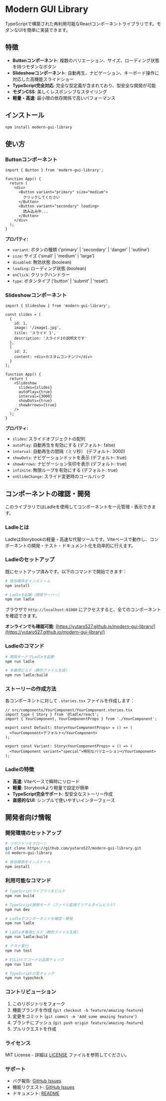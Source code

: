 # Modern GUI Library

TypeScriptで構築された再利用可能なReactコンポーネントライブラリです。モダンなUIを簡単に実装できます。

## 特徴

- **Buttonコンポーネント**: 複数のバリエーション、サイズ、ローディング状態を持つモダンなボタン
- **Slideshowコンポーネント**: 自動再生、ナビゲーション、キーボード操作に対応した高機能スライドショー
- **TypeScript完全対応**: 完全な型定義が含まれており、型安全な開発が可能
- **モダンCSS**: 美しくレスポンシブなスタイリング
- **軽量・高速**: 最小限の依存関係で高いパフォーマンス

## インストール

```bash
npm install modern-gui-library
```

## 使い方

### Buttonコンポーネント

```tsx
import { Button } from 'modern-gui-library';

function App() {
  return (
    <div>
      <Button variant="primary" size="medium">
        クリックしてください
      </Button>
      <Button variant="secondary" loading>
        読み込み中...
      </Button>
    </div>
  );
}
```

**プロパティ:**
- `variant`: ボタンの種類 ('primary' | 'secondary' | 'danger' | 'outline')
- `size`: サイズ ('small' | 'medium' | 'large')
- `disabled`: 無効状態 (boolean)
- `loading`: ローディング状態 (boolean)
- `onClick`: クリックハンドラー
- `type`: ボタンタイプ ('button' | 'submit' | 'reset')

### Slideshowコンポーネント

```tsx
import { Slideshow } from 'modern-gui-library';

const slides = [
  {
    id: 1,
    image: '/image1.jpg',
    title: 'スライド 1',
    description: 'スライド1の説明文です'
  },
  {
    id: 2,
    content: <div>カスタムコンテンツ</div>
  }
];

function App() {
  return (
    <Slideshow
      slides={slides}
      autoPlay={true}
      interval={3000}
      showDots={true}
      showArrows={true}
    />
  );
}
```

**プロパティ:**
- `slides`: スライドオブジェクトの配列
- `autoPlay`: 自動再生を有効にする (デフォルト: false)
- `interval`: 自動再生の間隔（ミリ秒） (デフォルト: 3000)
- `showDots`: ナビゲーションドットを表示 (デフォルト: true)
- `showArrows`: ナビゲーション矢印を表示 (デフォルト: true)
- `infinite`: 無限ループを有効にする (デフォルト: true)
- `onSlideChange`: スライド変更時のコールバック

## コンポーネントの確認・開発

このライブラリではLadleを使用してコンポーネントを一元管理・表示できます。

### Ladleとは

LadleはStorybookの軽量・高速な代替ツールです。Viteベースで動作し、コンポーネントの開発・テスト・ドキュメント化を効率的に行えます。

### Ladleのセットアップ

既にセットアップ済みです。以下のコマンドで開始できます：

```bash
# 依存関係をインストール
npm install

# Ladleを起動（開発サーバー）
npm run ladle
```

ブラウザで `http://localhost:61000` にアクセスすると、全てのコンポーネントを確認できます。

**オンラインでも確認可能**: [https://yutaro527.github.io/modern-gui-library/](https://yutaro527.github.io/modern-gui-library/)

### Ladleのコマンド

```bash
# 開発モードでLadleを起動
npm run ladle

# 本番用ビルド（静的ファイル生成）
npm run ladle:build
```

### ストーリーの作成方法

各コンポーネントに対して `.stories.tsx` ファイルを作成します：

```tsx
// src/components/YourComponent/YourComponent.stories.tsx
import type { Story } from '@ladle/react';
import { YourComponent, YourComponentProps } from './YourComponent';

export const Default: Story<YourComponentProps> = () => (
  <YourComponent>デフォルト</YourComponent>
);

export const Variant: Story<YourComponentProps> = () => (
  <YourComponent variant="special">特別なバリエーション</YourComponent>
);
```

### Ladleの特徴

- **高速**: Viteベースで瞬時にリロード
- **軽量**: Storybookより軽量で設定が簡単
- **TypeScript完全サポート**: 型安全なストーリー作成
- **直感的なUI**: シンプルで使いやすいインターフェース

## 開発者向け情報

### 開発環境のセットアップ

```bash
# リポジトリをクローン
git clone https://github.com/yutaro527/modern-gui-library.git
cd modern-gui-library

# 依存関係をインストール
npm install
```

### 利用可能なコマンド

```bash
# TypeScriptライブラリをビルド
npm run build

# TypeScript開発モード（ファイル監視でリアルタイムビルド）
npm run dev

# Ladleでコンポーネントを確認・開発
npm run ladle

# Ladle本番用ビルド（静的ファイル生成）
npm run ladle:build

# テスト実行
npm run test

# ESLintでコードの品質チェック
npm run lint

# TypeScriptの型チェック
npm run typecheck
```

### コントリビューション

1. このリポジトリをフォーク
2. 機能ブランチを作成 (`git checkout -b feature/amazing-feature`)
3. 変更をコミット (`git commit -m 'Add some amazing feature'`)
4. ブランチにプッシュ (`git push origin feature/amazing-feature`)
5. プルリクエストを作成

### ライセンス

MIT License - 詳細は [LICENSE](LICENSE) ファイルを参照してください。

### サポート

- バグ報告: [GitHub Issues](https://github.com/yutaro527/modern-gui-library/issues)
- 機能リクエスト: [GitHub Issues](https://github.com/yutaro527/modern-gui-library/issues)
- ドキュメント: [README](README.md)